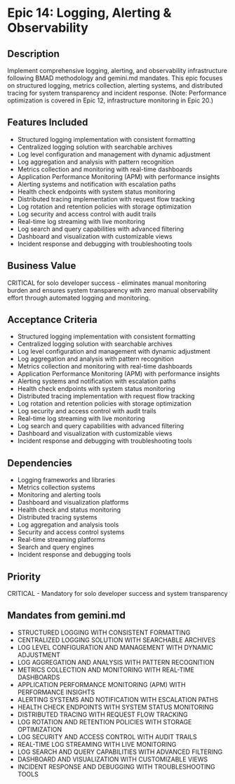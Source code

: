 # Epic 14: Logging, Alerting & Observability

## Description
Implement comprehensive logging, alerting, and observability infrastructure following BMAD methodology and gemini.md mandates. This epic focuses on structured logging, metrics collection, alerting systems, and distributed tracing for system transparency and incident response. (Note: Performance optimization is covered in Epic 12, infrastructure monitoring in Epic 20.)

## Features Included
- Structured logging implementation with consistent formatting
- Centralized logging solution with searchable archives
- Log level configuration and management with dynamic adjustment
- Log aggregation and analysis with pattern recognition
- Metrics collection and monitoring with real-time dashboards
- Application Performance Monitoring (APM) with performance insights
- Alerting systems and notification with escalation paths
- Health check endpoints with system status monitoring
- Distributed tracing implementation with request flow tracking
- Log rotation and retention policies with storage optimization
- Log security and access control with audit trails
- Real-time log streaming with live monitoring
- Log search and query capabilities with advanced filtering
- Dashboard and visualization with customizable views
- Incident response and debugging with troubleshooting tools

## Business Value
CRITICAL for solo developer success - eliminates manual monitoring burden and ensures system transparency with zero manual observability effort through automated logging and monitoring.

## Acceptance Criteria
- Structured logging implementation with consistent formatting
- Centralized logging solution with searchable archives
- Log level configuration and management with dynamic adjustment
- Log aggregation and analysis with pattern recognition
- Metrics collection and monitoring with real-time dashboards
- Application Performance Monitoring (APM) with performance insights
- Alerting systems and notification with escalation paths
- Health check endpoints with system status monitoring
- Distributed tracing implementation with request flow tracking
- Log rotation and retention policies with storage optimization
- Log security and access control with audit trails
- Real-time log streaming with live monitoring
- Log search and query capabilities with advanced filtering
- Dashboard and visualization with customizable views
- Incident response and debugging with troubleshooting tools

## Dependencies
- Logging frameworks and libraries
- Metrics collection systems
- Monitoring and alerting tools
- Dashboard and visualization platforms
- Health check and status monitoring
- Distributed tracing systems
- Log aggregation and analysis tools
- Security and access control systems
- Real-time streaming platforms
- Search and query engines
- Incident response and debugging tools

## Priority
CRITICAL - Mandatory for solo developer success and system transparency

## Mandates from gemini.md
- STRUCTURED LOGGING WITH CONSISTENT FORMATTING
- CENTRALIZED LOGGING SOLUTION WITH SEARCHABLE ARCHIVES
- LOG LEVEL CONFIGURATION AND MANAGEMENT WITH DYNAMIC ADJUSTMENT
- LOG AGGREGATION AND ANALYSIS WITH PATTERN RECOGNITION
- METRICS COLLECTION AND MONITORING WITH REAL-TIME DASHBOARDS
- APPLICATION PERFORMANCE MONITORING (APM) WITH PERFORMANCE INSIGHTS
- ALERTING SYSTEMS AND NOTIFICATION WITH ESCALATION PATHS
- HEALTH CHECK ENDPOINTS WITH SYSTEM STATUS MONITORING
- DISTRIBUTED TRACING WITH REQUEST FLOW TRACKING
- LOG ROTATION AND RETENTION POLICIES WITH STORAGE OPTIMIZATION
- LOG SECURITY AND ACCESS CONTROL WITH AUDIT TRAILS
- REAL-TIME LOG STREAMING WITH LIVE MONITORING
- LOG SEARCH AND QUERY CAPABILITIES WITH ADVANCED FILTERING
- DASHBOARD AND VISUALIZATION WITH CUSTOMIZABLE VIEWS
- INCIDENT RESPONSE AND DEBUGGING WITH TROUBLESHOOTING TOOLS